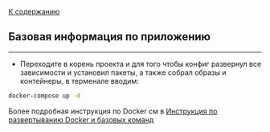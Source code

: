 [К содержанию](../readme.md)

## Базовая информация по приложению

----

*  Переходите в корень проекта и для того чтобы конфиг развернул все зависимости и установил пакеты, а также собрал образы и контейнеры, в терменале вводим:
```bash 
docker-compose up -d
```
  Более подробная инструкция по Docker см в [Инструкция по развертыванию Docker и базовых команд](./dockerCommands.md)
